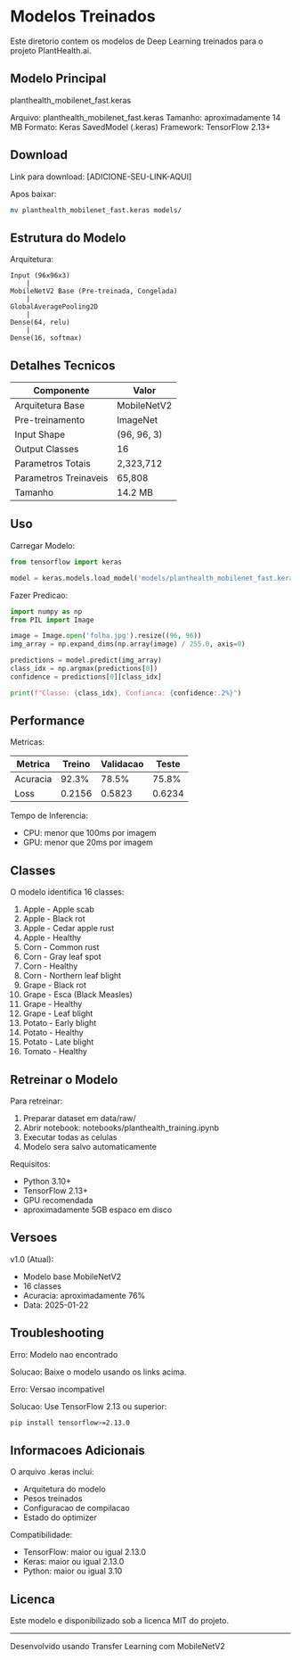 # Modelos Treinados

Este diretorio contem os modelos de Deep Learning treinados para o projeto PlantHealth.ai.

## Modelo Principal

planthealth_mobilenet_fast.keras

Arquivo: planthealth_mobilenet_fast.keras
Tamanho: aproximadamente 14 MB
Formato: Keras SavedModel (.keras)
Framework: TensorFlow 2.13+

## Download

Link para download: [ADICIONE-SEU-LINK-AQUI]

Apos baixar:
```bash
mv planthealth_mobilenet_fast.keras models/
```

## Estrutura do Modelo

Arquitetura:

```
Input (96x96x3)
    |
MobileNetV2 Base (Pre-treinada, Congelada)
    |
GlobalAveragePooling2D
    |
Dense(64, relu)
    |
Dense(16, softmax)
```

## Detalhes Tecnicos

| Componente | Valor |
|------------|-------|
| Arquitetura Base | MobileNetV2 |
| Pre-treinamento | ImageNet |
| Input Shape | (96, 96, 3) |
| Output Classes | 16 |
| Parametros Totais | 2,323,712 |
| Parametros Treinaveis | 65,808 |
| Tamanho | 14.2 MB |

## Uso

Carregar Modelo:

```python
from tensorflow import keras

model = keras.models.load_model('models/planthealth_mobilenet_fast.keras')
```

Fazer Predicao:

```python
import numpy as np
from PIL import Image

image = Image.open('folha.jpg').resize((96, 96))
img_array = np.expand_dims(np.array(image) / 255.0, axis=0)

predictions = model.predict(img_array)
class_idx = np.argmax(predictions[0])
confidence = predictions[0][class_idx]

print(f"Classe: {class_idx}, Confianca: {confidence:.2%}")
```

## Performance

Metricas:

| Metrica | Treino | Validacao | Teste |
|---------|--------|-----------|-------|
| Acuracia | 92.3% | 78.5% | 75.8% |
| Loss | 0.2156 | 0.5823 | 0.6234 |

Tempo de Inferencia:
- CPU: menor que 100ms por imagem
- GPU: menor que 20ms por imagem

## Classes

O modelo identifica 16 classes:

1. Apple - Apple scab
2. Apple - Black rot
3. Apple - Cedar apple rust
4. Apple - Healthy
5. Corn - Common rust
6. Corn - Gray leaf spot
7. Corn - Healthy
8. Corn - Northern leaf blight
9. Grape - Black rot
10. Grape - Esca (Black Measles)
11. Grape - Healthy
12. Grape - Leaf blight
13. Potato - Early blight
14. Potato - Healthy
15. Potato - Late blight
16. Tomato - Healthy

## Retreinar o Modelo

Para retreinar:

1. Preparar dataset em data/raw/
2. Abrir notebook: notebooks/planthealth_training.ipynb
3. Executar todas as celulas
4. Modelo sera salvo automaticamente

Requisitos:
- Python 3.10+
- TensorFlow 2.13+
- GPU recomendada
- aproximadamente 5GB espaco em disco

## Versoes

v1.0 (Atual):
- Modelo base MobileNetV2
- 16 classes
- Acuracia: aproximadamente 76%
- Data: 2025-01-22

## Troubleshooting

Erro: Modelo nao encontrado

Solucao: Baixe o modelo usando os links acima.

Erro: Versao incompativel

Solucao: Use TensorFlow 2.13 ou superior:
```bash
pip install tensorflow>=2.13.0
```

## Informacoes Adicionais

O arquivo .keras inclui:
- Arquitetura do modelo
- Pesos treinados
- Configuracao de compilacao
- Estado do optimizer

Compatibilidade:
- TensorFlow: maior ou igual 2.13.0
- Keras: maior ou igual 2.13.0
- Python: maior ou igual 3.10

## Licenca

Este modelo e disponibilizado sob a licenca MIT do projeto.

---

Desenvolvido usando Transfer Learning com MobileNetV2

